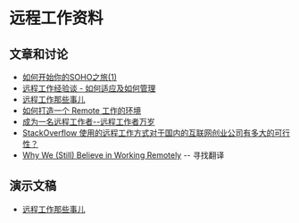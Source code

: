 远程工作资料
================

文章和讨论
-------------

 - [如何开始你的SOHO之旅(1)](http://terrytai.com/articles/2-how-to-begin-soho-1)
 - [远程工作经验谈 - 如何适应及如何管理](http://yedingding.com/2013/07/24/remote-team-the-things-you-should-know.html)
 - [远程工作那些事儿](http://blog.wangyaodi.com/2013/07/20/remote-working/)
 - [如何打造一个 Remote 工作的环境](http://smalltalk.xdite.net/posts/73953-how-to-create-a-remote-environment)
 - [成为一名远程工作者--远程工作者万岁](http://blogs.msdn.com/b/scott_hanselman/archive/2013/02/28/10398083.aspx)
 - [StackOverflow 使用的远程工作方式对于国内的互联网创业公司有多大的可行性？](http://www.zhihu.com/question/20759108)
 - [Why We (Still) Believe in Working Remotely](http://blog.stackoverflow.com/2013/02/why-we-still-believe-in-working-remotely/) -- 寻找翻译

演示文稿
------------

 - [远程工作那些事儿](https://speakerdeck.com/yorzi/yuan-cheng-gong-zuo-na-xie-shi-er)


